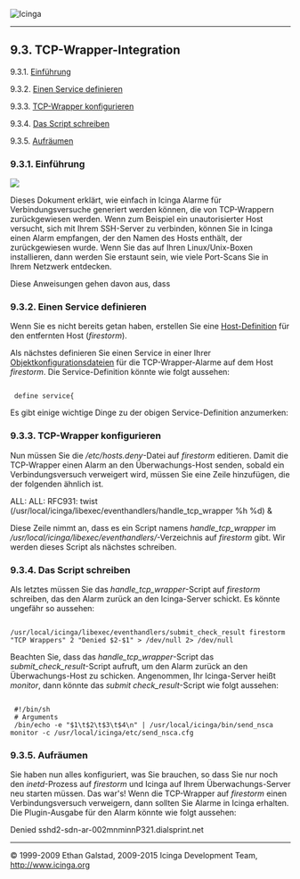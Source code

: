  ![Icinga](../images/logofullsize.png "Icinga") 

* * * * *

9.3. TCP-Wrapper-Integration
----------------------------

9.3.1. [Einführung](int-tcpwrappers.md#introduction)

9.3.2. [Einen Service
definieren](int-tcpwrappers.md#servicedefinitiontcpwrapper)

9.3.3. [TCP-Wrapper
konfigurieren](int-tcpwrappers.md#configtcpwrappers)

9.3.4. [Das Script schreiben](int-tcpwrappers.md#tcpwrapperscript)

9.3.5. [Aufräumen](int-tcpwrappers.md#finish)

### 9.3.1. Einführung

![](../images/tcpwrappers.png)

Dieses Dokument erklärt, wie einfach in Icinga Alarme für
Verbindungsversuche generiert werden können, die von TCP-Wrappern
zurückgewiesen werden. Wenn zum Beispiel ein unautorisierter Host
versucht, sich mit Ihrem SSH-Server zu verbinden, können Sie in Icinga
einen Alarm empfangen, der den Namen des Hosts enthält, der
zurückgewiesen wurde. Wenn Sie das auf Ihren Linux/Unix-Boxen
installieren, dann werden Sie erstaunt sein, wie viele Port-Scans Sie in
Ihrem Netzwerk entdecken.

Diese Anweisungen gehen davon aus, dass





### 9.3.2. Einen Service definieren

Wenn Sie es nicht bereits getan haben, erstellen Sie eine
[Host-Definition](objectdefinitions.md#objectdefinitions-host) für den
entfernten Host (*firestorm*).

Als nächstes definieren Sie einen Service in einer Ihrer
[Objektkonfigurationsdateien](configobject.md "3.3. Überblick Objektkonfiguration")
für die TCP-Wrapper-Alarme auf dem Host *firestorm*. Die
Service-Definition könnte wie folgt aussehen:

<pre><code>
 define service{
</code></pre>

Es gibt einige wichtige Dinge zu der obigen Service-Definition
anzumerken:




### 9.3.3. TCP-Wrapper konfigurieren

Nun müssen Sie die */etc/hosts.deny*-Datei auf *firestorm* editieren.
Damit die TCP-Wrapper einen Alarm an den Überwachungs-Host senden,
sobald ein Verbindungsversuch verweigert wird, müssen Sie eine Zeile
hinzufügen, die der folgenden ähnlich ist.

</code></pre> 
 ALL: ALL: RFC931: twist (/usr/local/icinga/libexec/eventhandlers/handle_tcp_wrapper %h %d) &
</code></pre>

Diese Zeile nimmt an, dass es ein Script namens *handle\_tcp\_wrapper*
im */usr/local/icinga/libexec/eventhandlers/*-Verzeichnis auf
*firestorm* gibt. Wir werden dieses Script als nächstes schreiben.

### 9.3.4. Das Script schreiben

Als letztes müssen Sie das *handle\_tcp\_wrapper*-Script auf *firestorm*
schreiben, das den Alarm zurück an den Icinga-Server schickt. Es könnte
ungefähr so aussehen:

<pre><code>
/usr/local/icinga/libexec/eventhandlers/submit_check_result firestorm "TCP Wrappers" 2 "Denied $2-$1" > /dev/null 2> /dev/null
</code></pre>

Beachten Sie, dass das *handle\_tcp\_wrapper*-Script das
*submit\_check\_result*-Script aufruft, um den Alarm zurück an den
Überwachungs-Host zu schicken. Angenommen, Ihr Icinga-Server heißt
*monitor*, dann könnte das *submit check\_result*-Script wie folgt
aussehen:

<pre><code>
 #!/bin/sh
 # Arguments
 /bin/echo -e "$1\t$2\t$3\t$4\n" | /usr/local/icinga/bin/send_nsca monitor -c /usr/local/icinga/etc/send_nsca.cfg
</code></pre>

### 9.3.5. Aufräumen

Sie haben nun alles konfiguriert, was Sie brauchen, so dass Sie nur noch
den *inetd*-Prozess auf *firestorm* und Icinga auf Ihrem
Überwachungs-Server neu starten müssen. Das war's! Wenn die TCP-Wrapper
auf *firestorm* einen Verbindungsversuch verweigern, dann sollten Sie
Alarme in Icinga erhalten. Die Plugin-Ausgabe für den Alarm könnte wie
folgt aussehen:

</code></pre> 
 Denied sshd2-sdn-ar-002mnminnP321.dialsprint.net
</code></pre>

* * * * *


© 1999-2009 Ethan Galstad, 2009-2015 Icinga Development Team,
http://www.icinga.org
